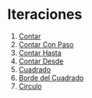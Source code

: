 Iteraciones
===========

1. [Contar](contar.md)
1. [Contar Con Paso](contar-con-paso.md)
1. [Contar Hasta](contar-hasta.md)
1. [Contar Desde](contar-desde.md)
1. [Cuadrado](cuadrado.md)
1. [Borde del Cuadrado](cuadrado-borde.md)
1. [Circulo](circulo.md)
